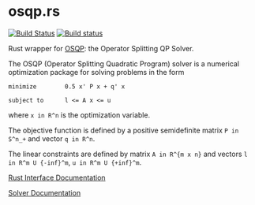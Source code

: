 # osqp.rs
[![Build Status](https://travis-ci.org/oxfordcontrol/OSQP.rs.svg?branch=master)](https://travis-ci.org/oxfordcontrol/OSQP.rs)
[![Build status](https://ci.appveyor.com/api/projects/status/qb4a1mac09k927ag/branch/master?svg=true)](https://ci.appveyor.com/project/ebarnard/osqp-rs/branch/master)

Rust wrapper for [OSQP](https://osqp.readthedocs.io/): the Operator Splitting QP Solver.

The OSQP (Operator Splitting Quadratic Program) solver is a numerical optimization package for solving problems in the form
```
minimize        0.5 x' P x + q' x

subject to      l <= A x <= u
```
where `x in R^n` is the optimization variable.

The objective function is defined by a positive semidefinite matrix `P in S^n_+` and vector `q in R^n`. 

The linear constraints are defined by matrix `A in R^{m x n}` and vectors `l in R^m U {-inf}^m`, `u in R^m U {+inf}^m`.

[Rust Interface Documentation](https://docs.rs/osqp/)

[Solver Documentation](https://osqp.readthedocs.io/)
